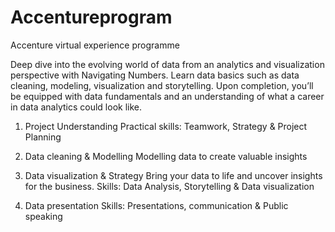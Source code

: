 # Accentureprogram
Accenture virtual experience programme

Deep dive into the evolving world of data from an analytics and visualization perspective with Navigating Numbers. Learn data basics such as data cleaning, modeling, visualization and storytelling. Upon completion, you’ll be equipped with data fundamentals and an understanding of what a career in data analytics could look like.

1. Project Understanding
Practical skills: Teamwork, Strategy & Project Planning

2. Data cleaning & Modelling
Modelling data to create valuable insights

3. Data visualization & Strategy
Bring your data to life and uncover insights for the business.
Skills: Data Analysis, Storytelling & Data visualization

4. Data presentation
Skills: Presentations, communication & Public speaking
